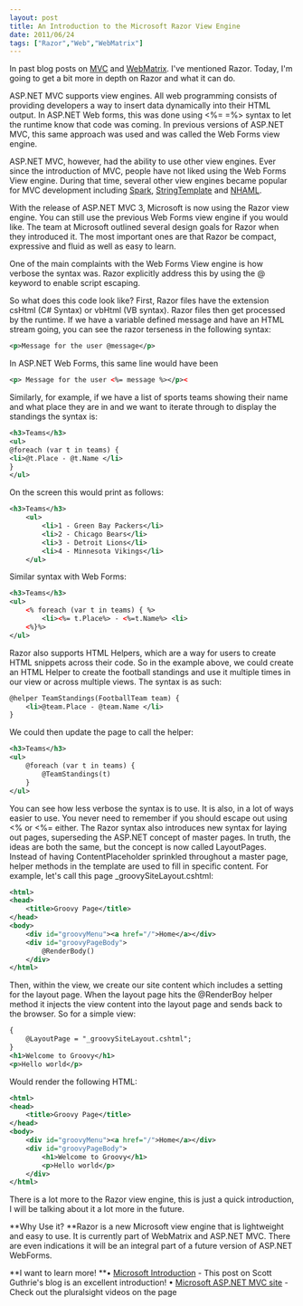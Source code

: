 ```yaml
---
layout: post
title: An Introduction to the Microsoft Razor View Engine
date: 2011/06/24
tags: ["Razor","Web","WebMatrix"]
---
```


In past blog posts on [MVC](http://www.jptacek.com/2011/06/comparing-asp-net-mvc-and-web-forms/) 
and [WebMatrix](http://www.jptacek.com/2011/06/webmatrix-proves-an-excellent-tool-for-creating-small-sites-quickly/). 
I've mentioned Razor. Today, I'm going to get a bit more in depth on Razor and what it can do.

ASP.NET MVC supports view engines. All web programming consists of providing developers a way to insert 
data dynamically into their HTML output. In ASP.NET Web forms, this was done using <%= =%> syntax to let 
the runtime know that code was coming. In previous versions of ASP.NET MVC, this same approach was 
used and was called the Web Forms view engine.

ASP.NET MVC, however, had the ability to use other view engines. Ever since the introduction of MVC, 
people have not liked using the Web Forms View engine. During that time, several other view engines 
became popular for MVC development including [Spark](http://sparkviewengine.com/), 
[StringTemplate](http://code.google.com/p/string-template-view-engine-mvc/) and 
[NHAML](http://code.google.com/p/nhaml/).

With the release of ASP.NET MVC 3, Microsoft is now using the Razor view engine. You can still use the 
previous Web Forms view engine if you would like. The team at Microsoft outlined several design goals for 
Razor when they introduced it. The most important ones are that Razor be compact, expressive and 
fluid as well as easy to learn.

One of the main complaints with the Web Forms View engine is how verbose the syntax was. 
Razor explicitly address this by using the @ keyword to enable script escaping.

So what does this code look like? First, Razor files have the extension csHtml (C# Syntax) or 
vbHtml (VB syntax). Razor files then get processed by the runtime. If we have a variable defined 
message and have an HTML stream going, you can see the razor terseness in the following syntax:

```xml
<p>Message for the user @message</p>
```

In ASP.NET Web Forms, this same line would have been
```xml
<p> Message for the user <%= message %></p><
```

Similarly, for example, if we have a list of sports teams showing their name and what place they are in and we want to iterate through to display the standings the syntax is:

```xml
<h3>Teams</h3>
<ul>
@foreach (var t in teams) {
<li>@t.Place - @t.Name </li>
}
</ul>
```

On the screen this would print as follows:
```xml
<h3>Teams</h3>
    <ul>
        <li>1 - Green Bay Packers</li>
        <li>2 - Chicago Bears</li>
        <li>3 - Detroit Lions</li>
        <li>4 - Minnesota Vikings</li>
    </ul>
```

Similar syntax with Web Forms:
```xml
<h3>Teams</h3>
<ul>
    <% foreach (var t in teams) { %>
        <li><%= t.Place%> - <%=t.Name%> <li>
    <%}%>
</ul>
```

Razor also supports HTML Helpers, which are a way for users to create HTML snippets across their code. So in the example above, we could create an HTML Helper to create the football standings and use it multiple times in our view or across multiple views. The syntax is as such:
```xml
@helper TeamStandings(FootballTeam team) {
    <li>@team.Place - @team.Name </li>
}
```

We could then update the page to call the helper:
```xml
<h3>Teams</h3>
<ul>
    @foreach (var t in teams) {
        @TeamStandings(t)
    }
</ul>
```

You can see how less verbose the syntax is to use. It is also, in a lot of ways easier to use. You never need to remember if you should escape out using <% or <%= either. The Razor syntax also introduces new syntax for laying out pages, superseding the ASP.NET concept of master pages. In truth, the ideas are both the same, but the concept is now called LayoutPages. Instead of having ContentPlaceholder sprinkled throughout a master page, helper methods in the template are used to fill in specific content. For example, let's call this page _groovySiteLayout.cshtml:
```xml
<html>
<head>
    <title>Groovy Page</title>
</head>
<body>
    <div id="groovyMenu"><a href="/">Home</a></div>
    <div id="groovyPageBody">
        @RenderBody()
    </div>
</html>
```

Then, within the view, we create our site content which includes a setting for the layout page. When the layout page hits the @RenderBoy helper method it injects the view content into the layout page and sends back to the browser.
So for a simple view:
```xml
{
    @LayoutPage = "_groovySiteLayout.cshtml";
}
<h1>Welcome to Groovy</h1>
<p>Hello world</p>
```

Would render the following HTML:
```xml
<html>
<head>
    <title>Groovy Page</title>
</head>
<body>
    <div id="groovyMenu"><a href="/">Home</a></div>
    <div id="groovyPageBody">
        <h1>Welcome to Groovy</h1>
        <p>Hello world</p>
    </div>
</html>
```

There is a lot more to the Razor view engine, this is just a quick introduction, 
I will be talking about it a lot more in the future.

**Why Use it?
**Razor is a new Microsoft view engine that is lightweight and easy to use. 
It is currently part of WebMatrix and ASP.NET MVC. There are even indications it will be an integral part of a future version of ASP.NET WebForms.

**I want to learn more!
**• [Microsoft Introduction](http://weblogs.asp.net/scottgu/archive/2010/07/02/introducing-razor.aspx) - This post on Scott Guthrie's blog is an excellent introduction!
• [Microsoft ASP.NET MVC site](http://www.asp.net/mvc) - Check out the pluralsight videos on the page

